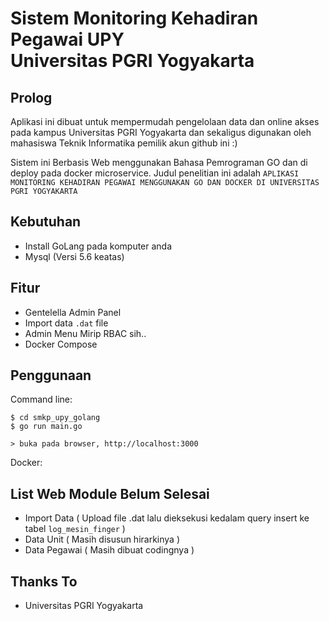 Sistem Monitoring Kehadiran Pegawai UPY <br>
Universitas PGRI Yogyakarta
===
Prolog
---
Aplikasi ini dibuat untuk mempermudah pengelolaan data dan online akses pada kampus Universitas PGRI Yogyakarta dan sekaligus digunakan oleh mahasiswa Teknik Informatika pemilik akun github ini :)

Sistem ini Berbasis Web menggunakan Bahasa Pemrograman GO dan di deploy pada docker microservice. Judul penelitian ini adalah `APLIKASI MONITORING KEHADIRAN PEGAWAI MENGGUNAKAN GO DAN DOCKER DI UNIVERSITAS PGRI YOGYAKARTA`

Kebutuhan
---
- Install GoLang pada komputer anda
- Mysql (Versi 5.6 keatas)


Fitur
---
- Gentelella Admin Panel
- Import data `.dat` file
- Admin Menu Mirip RBAC sih..
- Docker Compose

Penggunaan
---
Command line:

    $ cd smkp_upy_golang
    $ go run main.go
    
    > buka pada browser, http://localhost:3000

Docker:

List Web Module Belum Selesai
---
- Import Data ( Upload file .dat lalu dieksekusi kedalam query insert ke tabel `log_mesin_finger` )
- Data Unit ( Masih disusun hirarkinya )
- Data Pegawai ( Masih dibuat codingnya )

Thanks To
---
- Universitas PGRI Yogyakarta
